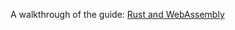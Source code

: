 A walkthrough of the guide: [Rust and WebAssembly](https://rustwasm.github.io/docs/book/game-of-life/rules.html)
